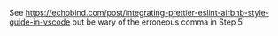 See https://echobind.com/post/integrating-prettier-eslint-airbnb-style-guide-in-vscode but be wary of the erroneous comma in Step 5